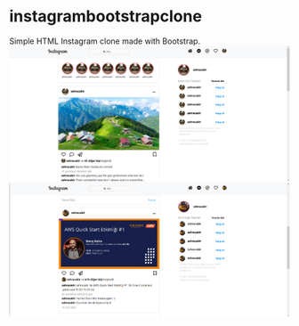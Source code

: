 # instagrambootstrapclone
Simple HTML Instagram clone made with Bootstrap.
![](images/ekranGoruntusu.PNG)
![](images/ekranGoruntusu2.PNG)
